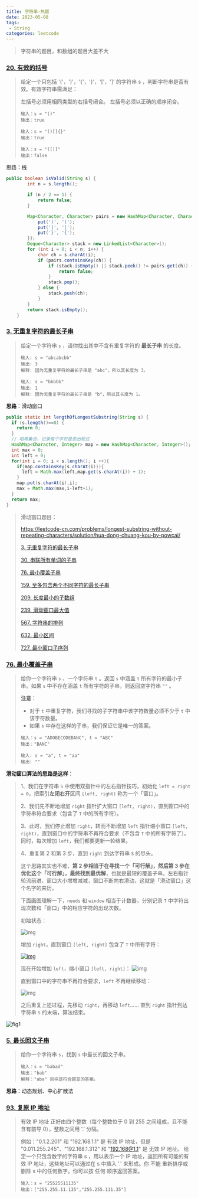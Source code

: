 ```yaml
---
title: 字符串-热题
date: 2023-05-08
tags: 
 - String
categories: leetcode
---
```


> 字符串的题目，和数组的题目大差不大

### [20. 有效的括号](https://leetcode-cn.com/problems/valid-parentheses/)

> 给定一个只包括 '('，')'，'{'，'}'，'['，']' 的字符串 s ，判断字符串是否有效。有效字符串需满足：
>
> 左括号必须用相同类型的右括号闭合。
> 左括号必须以正确的顺序闭合。
>
> ```
> 输入：s = "()"
> 输出：true
> ```
>
> ```
> 输入：s = "()[]{}"
> 输出：true
> ```
>
> ```
> 输入：s = "([)]"
> 输出：false
> ```

思路：栈

```java
public boolean isValid(String s) {
        int n = s.length();

        if (n / 2 == 1) {
            return false;
        }

        Map<Character, Character> pairs = new HashMap<Character, Character>() {{
            put(')', '(');
            put(']', '[');
            put('}', '{');
        }};
        Deque<Character> stack = new LinkedList<Character>();
        for (int i = 0; i < n; i++) {
            char ch = s.charAt(i);
            if (pairs.containsKey(ch)) {
                if (stack.isEmpty() || stack.peek() != pairs.get(ch)) {
                    return false;
                }
                stack.pop();
            } else {
                stack.push(ch);
            }
        }
        return stack.isEmpty();
    }
```



### [3. 无重复字符的最长子串](https://leetcode-cn.com/problems/longest-substring-without-repeating-characters/)

> 给定一个字符串 `s` ，请你找出其中不含有重复字符的 **最长子串** 的长度。
>
> ```
> 输入: s = "abcabcbb"
> 输出: 3 
> 解释: 因为无重复字符的最长子串是 "abc"，所以其长度为 3。
> ```
>
> ```
> 输入: s = "bbbbb"
> 输出: 1
> 解释: 因为无重复字符的最长子串是 "b"，所以其长度为 1。
> ```

**思路**：滑动窗口

```java
public static int lengthOfLongestSubstring(String s) {
  if (s.length()==0) {
    return 0;
  }
  // 哈希集合，记录每个字符是否出现过
  HashMap<Character, Integer> map = new HashMap<Character, Integer>();
  int max = 0;
  int left = 0;
  for(int i = 0; i < s.length(); i ++){
    if(map.containsKey(s.charAt(i))){
      left = Math.max(left,map.get(s.charAt(i)) + 1);
    }
    map.put(s.charAt(i),i);
    max = Math.max(max,i-left+1);
  }
  return max;
}
```

> 滑动窗口题目：
>
> https://leetcode-cn.com/problems/longest-substring-without-repeating-characters/solution/hua-dong-chuang-kou-by-powcai/
>
> [3. 无重复字符的最长子串](https://leetcode-cn.com/problems/longest-substring-without-repeating-characters/)
>
> [30. 串联所有单词的子串](https://leetcode-cn.com/problems/substring-with-concatenation-of-all-words/)
>
> [76. 最小覆盖子串](https://leetcode-cn.com/problems/minimum-window-substring/)
>
> [159. 至多包含两个不同字符的最长子串](https://leetcode-cn.com/problems/longest-substring-with-at-most-two-distinct-characters/)
>
> [209. 长度最小的子数组](https://leetcode-cn.com/problems/minimum-size-subarray-sum/)
>
> [239. 滑动窗口最大值](https://leetcode-cn.com/problems/sliding-window-maximum/)
>
> [567. 字符串的排列](https://leetcode-cn.com/problems/permutation-in-string/)
>
> [632. 最小区间](https://leetcode-cn.com/problems/smallest-range/)
>
> [727. 最小窗口子序列](https://leetcode-cn.com/problems/minimum-window-subsequence/)



### [76. 最小覆盖子串](https://leetcode-cn.com/problems/minimum-window-substring/)

> 给你一个字符串 `s` 、一个字符串 `t` 。返回 `s` 中涵盖 `t` 所有字符的最小子串。如果 `s` 中不存在涵盖 `t` 所有字符的子串，则返回空字符串 `""` 。
>
> **注意：**
>
> - 对于 `t` 中重复字符，我们寻找的子字符串中该字符数量必须不少于 `t` 中该字符数量。
> - 如果 `s` 中存在这样的子串，我们保证它是唯一的答案。
>
> ```
> 输入：s = "ADOBECODEBANC", t = "ABC"
> 输出："BANC"
> ```
>
> ```
> 输入: s = "a", t = "aa"
> 输出: ""
> ```

**滑动窗口算法的思路是这样**：

> 1、我们在字符串 `S` 中使用双指针中的左右指针技巧，初始化 `left = right = 0`，把索引**左闭右开**区间 `[left, right)` 称为一个「窗口」。
>
> 2、我们先不断地增加 `right` 指针扩大窗口 `[left, right)`，直到窗口中的字符串符合要求（包含了 `T` 中的所有字符）。
>
> 3、此时，我们停止增加 `right`，转而不断增加 `left` 指针缩小窗口 `[left, right)`，直到窗口中的字符串不再符合要求（不包含 `T` 中的所有字符了）。同时，每次增加 `left`，我们都要更新一轮结果。
>
> 4、重复第 2 和第 3 步，直到 `right` 到达字符串 `S` 的尽头。
>
> 这个思路其实也不难，**第 2 步相当于在寻找一个「可行解」，然后第 3 步在优化这个「可行解」，最终找到最优解**，也就是最短的覆盖子串。左右指针轮流前进，窗口大小增增减减，窗口不断向右滑动，这就是「滑动窗口」这个名字的来历。
>
> 下面画图理解一下，`needs` 和 `window` 相当于计数器，分别记录 `T` 中字符出现次数和「窗口」中的相应字符的出现次数。
>
> 初始状态：
>
> ![img](https://labuladong.gitee.io/algo/images/slidingwindow/1.png)
>
> 增加 `right`，直到窗口 `[left, right]` 包含了 `T` 中所有字符：
>
> [![img](https://labuladong.gitee.io/algo/images/slidingwindow/2.png)](https://labuladong.gitee.io/algo/images/slidingwindow/2.png)
>
> 现在开始增加 `left`，缩小窗口 `[left, right]`：
> ![img](https://labuladong.gitee.io/algo/images/slidingwindow/3.png)
>
> 直到窗口中的字符串不再符合要求，`left` 不再继续移动：
>
> ![img](https://labuladong.gitee.io/algo/images/slidingwindow/4.png)
>
> 之后重复上述过程，先移动 `right`，再移动 `left`…… 直到 `right` 指针到达字符串 `S` 的末端，算法结束。

![fig1](https://assets.leetcode-cn.com/solution-static/76/76_fig1.gif)









### [5. 最长回文子串](https://leetcode-cn.com/problems/longest-palindromic-substring/)

> 给你一个字符串 `s`，找到 `s` 中最长的回文子串。
>
> ```
> 输入：s = "babad"
> 输出："bab"
> 解释："aba" 同样是符合题意的答案。
> ```

**思路**：动态规划、中心扩散法





### [93. 复原 IP 地址](https://leetcode.cn/problems/restore-ip-addresses/)

> 有效 IP 地址 正好由四个整数（每个整数位于 0 到 255 之间组成，且不能含有前导 0），整数之间用 '.' 分隔。
>
> 例如："0.1.2.201" 和 "192.168.1.1" 是 有效 IP 地址，但是 "0.011.255.245"、"192.168.1.312" 和 "192.168@1.1" 是 无效 IP 地址。
> 给定一个只包含数字的字符串 s ，用以表示一个 IP 地址，返回所有可能的有效 IP 地址，这些地址可以通过在 s 中插入 '.' 来形成。你 不能 重新排序或删除 s 中的任何数字。你可以按 任何 顺序返回答案。
>
> ```
> 输入：s = "25525511135"
> 输出：["255.255.11.135","255.255.111.35"]
> ```
